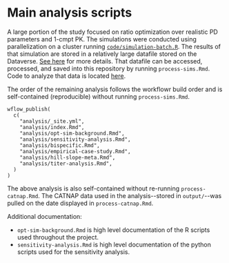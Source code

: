 Main analysis scripts
=====================

A large portion of the study focused on ratio optimization over realistic PD parameters and 1-cmpt PK. The simulations were conducted using parallelization on a cluster running [`code/simulation-batch.R`](https://github.com/bryanmayer/pkpd-bnab-project/blob/main/code/simulation-batch.R). The results of that simulation are stored in a relatively large datafile stored on the Dataverse. [See here](https://github.com/bryanmayer/pkpd-bnab-project/tree/main/output/sim_results) for more details. That datafile can be accessed, processed, and saved into this repository by running `process-sims.Rmd`. Code to analyze that data is located [here](https://github.com/bryanmayer/pkpd-bnab-project/tree/main/code/python). 


The order of the remaining analysis follows the workflowr build order and is self-contained (reproducible) without running `process-sims.Rmd`.

```
wflow_publish(
  c(
    "analysis/_site.yml",
    "analysis/index.Rmd",
    "analysis/opt-sim-background.Rmd",
    "analysis/sensitivity-analysis.Rmd",
    "analysis/bispecific.Rmd",
    "analysis/empirical-case-study.Rmd",
    "analysis/hill-slope-meta.Rmd",
    "analysis/titer-analysis.Rmd",
  )
)
```

The above analysis is also self-contained without re-running `process-catnap.Rmd`. The CATNAP data used in the analysis--stored in `output/`--was pulled on the date displayed in `process-catnap.Rmd`. 

Additional documentation:

 - `opt-sim-background.Rmd` is high level documentation of the R scripts used throughout the project.
 - `sensitivity-analysis.Rmd` is high level documentation of the python scripts used for the sensitivity analysis.
